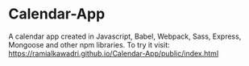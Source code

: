 # Calendar-App

A calendar app created in Javascript, Babel, Webpack, Sass, Express, Mongoose and other npm libraries. To try it visit: https://ramialkawadri.github.io/Calendar-App/public/index.html
